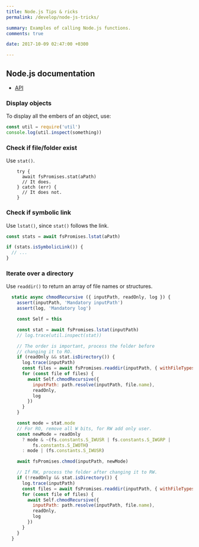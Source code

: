 ```yaml
---
title: Node.js Tips & ricks
permalink: /develop/node-js-tricks/

summary: Examples of calling Node.js functions.
comments: true

date: 2017-10-09 02:47:00 +0300

---
```


## Node.js documentation

- [API](https://nodejs.org/en/docs/)

### Display objects

To display all the embers of an object, use:

```js
const util = require('util')
console.log(util.inspect(something))
```

### Check if file/folder exist

Use `stat()`.

```
    try {
      await fsPromises.stat(aPath)
      // It does.
    } catch (err) {
      // It does not.
    }
```

### Check if symbolic link

Use `lstat()`, since `stat()` follows the link.

```js
const stats = await fsPromises.lstat(aPath)

if (stats.isSymbolicLink()) {
  // ...
}
```

### Iterate over a directory

Use `readdir()` to return an array of file names or structures.

```js
  static async chmodRecursive ({ inputPath, readOnly, log }) {
    assert(inputPath, 'Mandatory inputPath')
    assert(log, 'Mandatory log')

    const Self = this

    const stat = await fsPromises.lstat(inputPath)
    // log.trace(util.inspect(stat))

    // The order is important, process the folder before
    // changing it to RO.
    if (readOnly && stat.isDirectory()) {
      log.trace(inputPath)
      const files = await fsPromises.readdir(inputPath, { withFileTypes: true })
      for (const file of files) {
        await Self.chmodRecursive({
          inputPath: path.resolve(inputPath, file.name),
          readOnly,
          log
        })
      }
    }

    const mode = stat.mode
    // For RO, remove all W bits, for RW add only user.
    const newMode = readOnly
      ? mode & ~(fs.constants.S_IWUSR | fs.constants.S_IWGRP |
          fs.constants.S_IWOTH)
      : mode | (fs.constants.S_IWUSR)

    await fsPromises.chmod(inputPath, newMode)

    // If RW, process the folder after changing it to RW.
    if (!readOnly && stat.isDirectory()) {
      log.trace(inputPath)
      const files = await fsPromises.readdir(inputPath, { withFileTypes: true })
      for (const file of files) {
        await Self.chmodRecursive({
          inputPath: path.resolve(inputPath, file.name),
          readOnly,
          log
        })
      }
    }
  }
```
